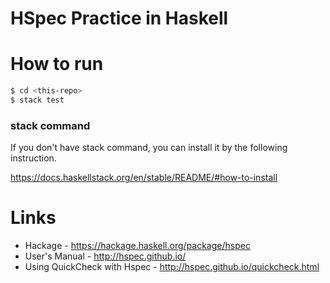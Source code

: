 # HSpec Practice in Haskell

# How to run

```sh
$ cd <this-repo>
$ stack test
```

### stack command

If you don't have stack command, you can install it by the following instruction.

https://docs.haskellstack.org/en/stable/README/#how-to-install

# Links
* Hackage - https://hackage.haskell.org/package/hspec
* User's Manual - http://hspec.github.io/
* Using QuickCheck with Hspec - http://hspec.github.io/quickcheck.html
